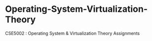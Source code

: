 # Operating-System-Virtualization-Theory
CSE5002 : Operating System &amp; Virtualization Theory Assignments
